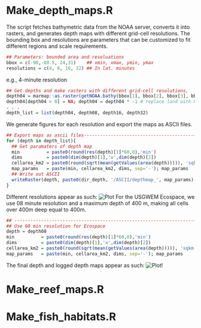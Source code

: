 # Make_depth_maps.R

The script fetches bathymetric data from the NOAA server, converts it into rasters, and generates depth maps with different grid-cell resolutions. The bounding box and resolutions are parameters that can be customized to fit different regions and scale requirements.

```R
## Parameters: bounded area and resoluations
bbox = c(-98,-80.5, 24,31)    ## xmin, xmax, ymin, ymax
resolutions = c(4, 8, 16, 32) ## In lat. minutes
```

e.g., 4-minute resolution
```R
## Get depths and make rasters with different grid-cell resolutions,
depth04 = marmap::as.raster(getNOAA.bathy(bbox[1], bbox[2], bbox[3], bbox[4], resolution = resolutions[1])) #get data from NOAA server and put into raster
depth04[depth04 > 0] = NA; depth04 = depth04 * -1 # replace land with NA and make depth positive
. . .
depth_list = list(depth04, depth08, depth16, depth32)
```

We generate figures for each resolution and export the maps as ASCII files. 
```R
## Export maps as ascii files---------------------------------------------------
for (depth in depth_list){
  ## Get paramaters of depth map
  min          = paste0(round(res(depth)[1]*60,0),'min') 
  dims         = paste0(dim(depth)[1],'x',dim(depth)[2])
  cellarea_km2 = paste0(round(sqrt(mean(getValues(area(depth))))), 'sqkm') ## Get surface area of each cell in km2
  map_params   = paste(min, cellarea_km2, dims, sep='-'); map_params
  ## Write out ASCII
  writeRaster(depth, paste0(dir_depth, '/ASCII/depthmap_', map_params), format='ascii', NAflag=0, overwrite=T)
}
```
Different resolutions appear as such:
![Plot](./Depth_maps/4depthmaps-res-04-08-16-32-min.png)
For the USGWEM Ecospace, we use 08 minute resolution and a maximum depth of 400 m, making all cells over 400m deep equal to 400m.
``` R
## -----------------------------------------------------------------------------
## Use 08 min resolution for Ecospace
depth = depth08
min          = paste0(round(res(depth)[1]*60,0),'min') 
dims         = paste0(dim(depth)[1],'x',dim(depth)[2])
cellarea_km2 = paste0(round(sqrt(mean(getValues(area(depth))))), 'sqkm') ## Get surface area of each cell in km2
map_params   = paste(min, cellarea_km2, dims, sep='-'); map_params
```
The final depth and logged depth maps appear as such:
![Plot!](./Depth_maps/log10_depthmap_8min-14sqkm-52x131.png)

# Make_reef_maps.R

# Make_fish_habitats.R
